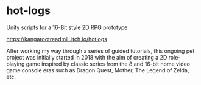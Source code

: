 # hot-logs
Unity scripts for a 16-Bit style 2D RPG prototype

https://kangarootreadmill.itch.io/hotlogs

After working my way through a series of guided tutorials, this ongoing pet project was initially started in 2018 with the aim of creating a 2D role-playing game 
inspired by classic series from the 8 and 16-bit home video game console eras such as Dragon Quest, Mother, The Legend of Zelda, etc.
